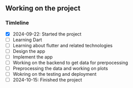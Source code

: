 ## Working on the project

### Timleline

 
-[x] 2024-09-22: Started the project
- [ ] Learning Dart
- [ ] Learning about flutter and related technologies
- [ ] Design the app
- [ ] Implement the app
- [ ] Working on the backend to get data for prerpocessing
- [ ] Preprocessing the data and working on plots
- [ ] Wokring on the testing and deployment
- [ ] 2024-10-15: Finished the project